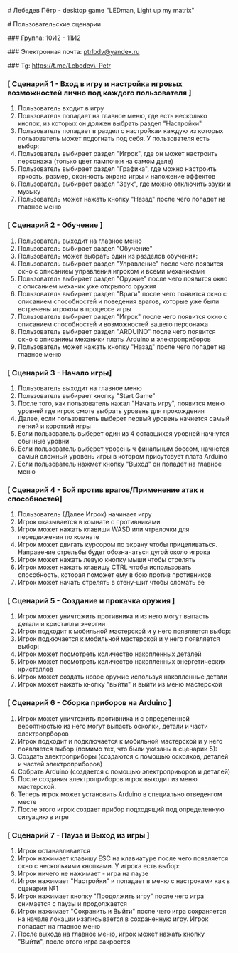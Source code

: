 ﻿\# Лебедев Пётр - desktop game "LEDman, Light up my matrix"

\# Пользовательские сценарии

\### Группа: 10И2 - 11И2

\### Электронная почта: ptrlbdv@yandex.ru

\### Tg: https://t.me/Lebedev\_Petr


### [ Сценарий 1 - Вход в игру и настройка игровых возможностей лично под каждого пользователя ]

1. Пользователь входит в игру
2. Пользователь попадает на главное меню, где есть несколько кнопок, из которых он должен выбрать раздел "Настройки"
3. Пользователь попадает в раздел с настройкаи каждую из которых пользователь может подогнать под себя. У пользователя есть выбор:
4. Пользователь выбирает раздел "Игрок", где он может настроить персонажа (только цвет лампочки на самом деле)
5. Пользователь выбирает раздел "Графика", где можно настроить яркость, размер, оконность экрана игры и наложение эффектов
6. Пользователь выбирает раздел "Звук", где можно отключить звуки и музыку
7. Пользователь может нажать кнопку "Назад" после чего попадет на главное меню

### [ Сценарий 2 - Обучение ]

1. Пользователь выходит на главное меню
2. Пользователь выбирает раздел "Обучение"
3. Пользователь может выбрать один из разделов обучения:
4. Пользователь выбирает раздел "Управление" после чего появится окно с описанием управления игроком и всеми механиками
5. Пользователь выбирает раздел "Оружие" после чего появится окно с описанием механик уже открытого оружия
6. Пользователь выбирает раздел "Враги" после чего появится окно с описанием способностей и поведения врагов, которые уже были встречены игроком в процессе игры
7. Пользователь выбирает раздел "Игрок" после чего появится окно с описанием способностей и возможностей вашего персонажа
8. Пользователь выбирает раздел "ARDUINO" после чего появится окно с описанием механики платы Arduino и электроприборов
9. Пользователь может нажать кнопку "Назад" после чего попадет на главное меню

### [ Сценарий 3 - Начало игры]

1. Пользователь выходит на главное меню
2. Пользователь выбирает кнопку "Start Game"
3. После того, как пользователь нажал "Начать игру", появится меню уровней где игрок смоте выбрать уровень для прохождения
4. Далее, если пользователь выберет первый уровень начнется самый легкий и короткий игры
  5. Если пользователь выберет один из 4 оставшихся уровней начнутся обычные уровни
  6. Если пользователь выберет уровень ч финальным боссом, начнется самый сложный уровень игры в котором присутсвует плата Arduino
7. Если пользователь нажмет кнопку "Выход" он попадет на главное меню

### [ Сценарий 4 - Бой против врагов/Применение атак и способностей]

1. Пользователь (Далее Игрок) начинает игру
2. Игрок оказывается в комнате с противниками
3. Игрок может нажать клавиши WASD или чтрелочки для передвижения по комнате
4. Игрок может двигать курсором по экрану чтобы прицеливаться. Направение стрельбы будет обозначаться дугой около игрока
5. Игрок может нажать левую кнопку мыши чтобы стрелять
6. Игрок может нажать клавишу CTRL чтобы использовать способность, которая поможет ему в бою против противников
7. Игрок может начать стрелять в стену-щит чтобы сломать ее

### [ Сценарий 5 - Создание и прокачка оружия ]

1. Игрок может уничтожить противника и из него могут выпасть детали и кристаллы энергии
2. Игрок подходит к мобильной мастерской и у него появляется выбор:
3. Игрок подкючается к мобильной мастерской и у него появляется выбор:
4. Игрок может посмотреть количество накопленных деталей
5. Игрок может посмотреть количество накопленных энергетических кристаллов
6. Игрок может создать новое оружие используя накопленные детали
7. Игрок может нажать кнопку "выйти" и выйти из меню мастерской

### [ Сценарий 6 - Сборка приборов на Arduino ]

1. Игрок может уничтожить противника и с определенной вероятностью из него могут выпасть осколки, детали и части электропрборов
2. Игрок подходит и подключается к мобильной мастерской и у него появляется выбор (помимо тех, что были указаны в сценарии 5): 
3. Создать электроприборы (создаются с помощью осколков, деталей и частей электроприборов)
4. Собрать Arduino (создается с помощью электроприьоров и деталей)
5. После создания электроприборов игрок выходит из меню мастерской.
6. Теперь игрок может установить Arduino в специально отведенгом месте 
7. После этого игрок создает прибор подходящий под определенную ситуацию в игре 


### [ Сценарий 7 - Пауза и Выход из игры ]

1. Игрок останавливается
2. Игрок нажимает клавишу ESC на клавиатуре после чего появляется окно с несколькими кнопками. У игрока есть выбор:
3. Игрок ничего не нажимает - игра на паузе
4. Игрок нажимает "Настройки" и попадает в меню с настроками как в сценарии №1
5. Игрок нажимает кнопку "Продолжить игру" после чего игра снимается с паузы и продолжается
6. Игрок нажимает "Сохранить и Выйти" после чего игра сохраняется на начале локации изаписывается в сохраненную игру. Игрок попадает на главное меню
7. После выхода на главное меню, игрок может нажать кнопку "Выйти", после этого игра закроется
